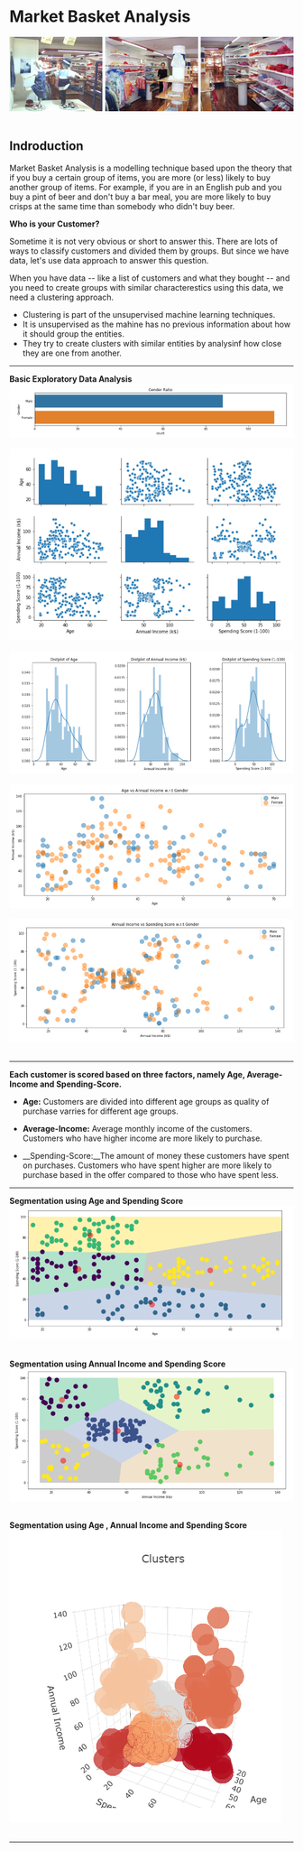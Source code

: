 # Market Basket Analysis
![image.jpg](images/Boutique1.jpg)<br><br>


## Indroduction
Market Basket Analysis is a modelling technique based upon the theory that if you buy a certain group of items, you are more (or less) likely to buy another group of items. For example, if you are in an English pub and you buy a pint of beer and don't buy a bar meal, you are more likely to buy crisps at the same time than somebody who didn't buy beer.

__Who is your Customer?__

Sometime it is not very obvious or short to answer this. There are lots of ways to classify customers and divided them by groups. But since we have data, let's use data approach to answer this question.

When you have data -- like a list of customers and what they bought -- and you need to create groups with similar characterestics using this data, we need a clustering approach.

* Clustering is part of the unsupervised machine learning techniques.
* It is unsupervised as the mahine has no previous information about how it should group the entities.
* They try to create clusters with similar entities by analysinf how close they are one from another.

___

__Basic Exploratory Data Analysis__
![image.jpg](images/gen.PNG)<br><br>
![image.jpg](images/sccc.PNG)<br><br>
![image.jpg](images/hist.PNG)<br><br>
![image.jpg](images/scsa.PNG)<br><br>
![image.jpg](images/sc-spen-inco.PNG)<br><br>

___
__Each customer is scored based on three factors, namely Age, Average-Income and Spending-Score.__

* __Age:__ Customers are divided into different age groups as quality of purchase varries for different age groups.

* __Average-Income:__ Average monthly income of the customers. 
Customers who have higher income are more likely to purchase.

* __Spending-Score:__The amount of money these customers have spent on purchases.
Customers who have spent higher are more likely to purchase based in the offer compared to those who have spent less.

___
__Segmentation using Age and Spending Score__
![image.jpg](images/sp-age.PNG)<br><br>

__Segmentation using Annual Income and Spending Score__
![image.jpg](images/spen-inco.PNG)<br><br>

__Segmentation using Age , Annual Income and Spending Score__
![image.jpg](images/three.PNG)<br><br>
___


